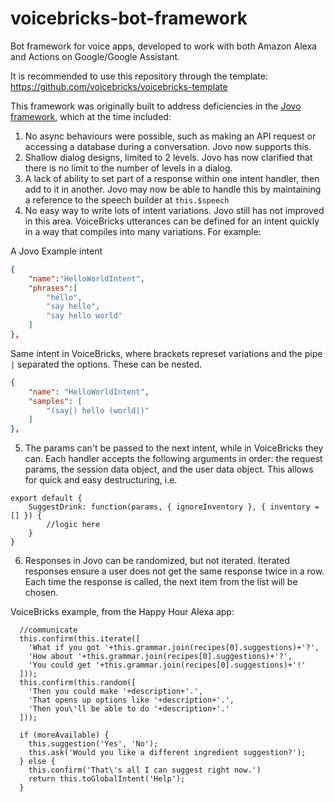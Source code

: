 # voicebricks-bot-framework
Bot framework for voice apps, developed to work with both Amazon Alexa and Actions on Google/Google Assistant.

It is recommended to use this repository through the template: https://github.com/voicebricks/voicebricks-template

This framework was originally built to address deficiencies in the [Jovo framework](https://www.jovo.tech/), which at the time included:
1. No async behaviours were possible, such as making an API request or accessing a database during a conversation. Jovo now supports this.
2. Shallow dialog designs, limited to 2 levels. Jovo has now clarified that there is no limit to the number of levels in a dialog.
3. A lack of ability to set part of a response within one intent handler, then add to it in another. Jovo may now be able to handle this by maintaining a reference to the speech builder at `this.$speech`
4. No easy way to write lots of intent variations. Jovo still has not improved in this area. VoiceBricks utterances can be defined for an intent quickly in a way that compiles into many variations. For example:

A Jovo Example intent
```json
{  
    "name":"HelloWorldIntent",
    "phrases":[  
        "hello",
        "say hello",
        "say hello world"
    ]
},
```

Same intent in VoiceBricks, where brackets represet variations and the pipe `|` separated the options. These can be nested.
```json
{  
    "name": "HelloWorldIntent",
    "samples": [
        "(say|) hello (world|)"
    ]
},
```

5. The params can't be passed to the next intent, while in VoiceBricks they can. Each handler accepts the following arguments in order: the request params, the session data object, and the user data object. This allows for quick and easy destructuring, i.e.

```
export default {
    SuggestDrink: function(params, { ignoreInventory }, { inventory = [] }) {
        //logic here
    }
}
```

6. Responses in Jovo can be randomized, but not iterated. Iterated responses ensure a user does not get the same response twice in a row. Each time the response is called, the next item from the list will be chosen.

VoiceBricks example, from the Happy Hour Alexa app:
```
  //communicate
  this.confirm(this.iterate([
    'What if you got '+this.grammar.join(recipes[0].suggestions)+'?',
    'How about '+this.grammar.join(recipes[0].suggestions)+'?',
    'You could get '+this.grammar.join(recipes[0].suggestions)+'!'
  ]));
  this.confirm(this.random([
    'Then you could make '+description+'.',
    'That opens up options like '+description+'.',
    'Then you\'ll be able to do '+description+'.'
  ]));

  if (moreAvailable) {
    this.suggestion('Yes', 'No');
    this.ask('Would you like a different ingredient suggestion?');
  } else {
    this.confirm('That\'s all I can suggest right now.')
    return this.toGlobalIntent('Help');
  }
```

